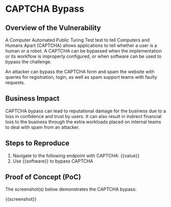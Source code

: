 # CAPTCHA Bypass

## Overview of the Vulnerability

A Computer Automated Public Turing Test test to tell Computers and Humans Apart (CAPTCHA) allows applications to tell whether a user is a human or a robot. A CAPTCHA can be bypassed when the implementation or its workflow is improperly configured, or when software can be used to bypass the challenge.

An attacker can bypass the CAPTCHA form and spam the website with queries for registration, login, as well as spam support teams with faulty requests.

## Business Impact

CAPTCHA bypass can lead to reputational damage for the business due to a loss in confidence and trust by users. It can also result in indirect financial loss to the business through the extra workloads placed on internal teams to deal with spam from an attacker.

## Steps to Reproduce

1. Navigate to the following endpoint with CAPTCHA: {{value}}
1. Use {{software}} to bypass CAPTCHA

## Proof of Concept (PoC)

The screenshot(s) below demonstrates the CAPTCHA bypass:

{{screenshot}}
